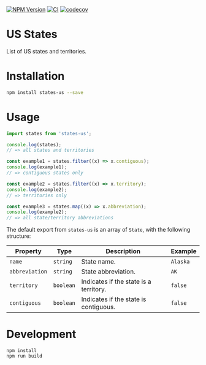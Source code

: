 [![NPM Version](https://badge.fury.io/js/states-us.svg)](https://badge.fury.io/js/states-us)
[![CI](https://github.com/justinlettau/states-us/workflows/CI/badge.svg)](https://github.com/justinlettau/states-us/actions)
[![codecov](https://codecov.io/gh/justinlettau/states-us/branch/master/graph/badge.svg)](https://codecov.io/gh/justinlettau/states-us)

# US States

List of US states and territories.

# Installation

```bash
npm install states-us --save
```

# Usage

```js
import states from 'states-us';

console.log(states);
// => all states and territories

const example1 = states.filter((x) => x.contiguous);
console.log(example1);
// => contiguous states only

const example2 = states.filter((x) => x.territory);
console.log(example2);
// => territories only

const example3 = states.map((x) => x.abbreviation);
console.log(example2);
// => all state/territory abbreviations
```

The default export from `states-us` is an array of `State`, with the following structure:

| Property       | Type      | Description                            | Example  |
| -------------- | --------- | -------------------------------------- | -------- |
| `name`         | `string`  | State name.                            | `Alaska` |
| `abbreviation` | `string`  | State abbreviation.                    | `AK`     |
| `territory`    | `boolean` | Indicates if the state is a territory. | `false`  |
| `contiguous`   | `boolean` | Indicates if the state is contiguous.  | `false`  |

# Development

```
npm install
npm run build
```
